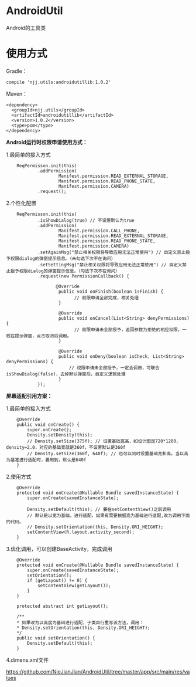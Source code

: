 # AndroidUtil
Android的工具类

# 使用方式

Gradle：

    compile 'njj.utils:androidutillib:1.0.2'

Maven：

    <dependency>
      <groupId>njj.utils</groupId>
      <artifactId>androidutillib</artifactId>
      <version>1.0.2</version>
      <type>pom</type>
    </dependency>


**Android运行时权限申请使用方式：**

1.最简单的接入方式
        
        ReqPermisson.init(this)
                .addPermission(
                        Manifest.permission.READ_EXTERNAL_STORAGE,
                        Manifest.permission.READ_PHONE_STATE,
                        Manifest.permission.CAMERA)
                .request();

2.个性化配置
        
        ReqPermisson.init(this)
                .isShowDialog(true) // 不设置默认为true
                .addPermission(
                        Manifest.permission.CALL_PHONE,
                        Manifest.permission.READ_EXTERNAL_STORAGE,
                        Manifest.permission.READ_PHONE_STATE,
                        Manifest.permission.CAMERA)
                .setAgainMsg("禁止相关权限将导致应用无法正常使用") // 自定义禁止授予权限dialog的弹窗提示信息。（未勾选下次不在询问）
                .setSettingMsg("禁止相关权限将导致应用无法正常使用") // 自定义禁止授予权限dialog的弹窗提示信息。（勾选下次不在询问）
                .request(new PermissionCallback() {

                       @Override
                        public void onFinish(boolean isFinish) {
                              // 权限申请全部完成，相关处理
                        }

                        @Override
                        public void onCancel(List<String> denyPermissions) {
                              // 权限申请未全部授予，返回参数为拒绝的相应权限。一般在提示弹窗，点击取消后调用。
                        }

                        @Override
                        public void onDeny(boolean isCheck, List<String> denyPermissions) {
                            // 权限申请未全部授予，一定会调用，可联合isShowDialog(false)，去掉默认弹窗后，自定义逻辑处理
                        }
                });
                

**屏幕适配引用方案：**

1.最简单的接入方式
        
        
        @Override
        public void onCreate() {
            super.onCreate();
            Density.setDensity(this);
            // Density.setSize(375f); // 设置基础宽高，如设计图是720*1280，density=2.0，对应的基础宽就是360f，不设置默认是360f
            // Density.setSize(360f, 640f); // 也可以同时设置基础宽和高。当以高为基准进行适配时，要用到，默认是640f
        }

2.使用方式

        @Override
        protected void onCreate(@Nullable Bundle savedInstanceState) {
            super.onCreate(savedInstanceState);

            Density.setDefault(this); // 要在setContentView()之前调用
            // 默认是以宽为基础，进行适配，如果有需要根据高为基础进行适配,改为调用下面的代码。
            // Density.setOrientation(this, Density.ORI_HEIGHT);
            setContentView(R.layout.activity_second);
        }

3.优化调用，可以创建BaseActivity，完成调用

        @Override
        protected void onCreate(@Nullable Bundle savedInstanceState) {
            super.onCreate(savedInstanceState);
            setOrientation();
            if (getLayout() != 0) {
                setContentView(getLayout());
            }
        }

        protected abstract int getLayout();

        /**
        * 如果改为以高度为基础进行适配，子类自行重写该方法，调用：
        * Density.setOrientation(this, Density.ORI_HEIGHT);
        */
        public void setOrientation() {
            Density.setDefault(this);
        }

4.dimens.xml文件

https://github.com/NieJianJian/AndroidUtil/tree/master/app/src/main/res/values
